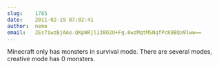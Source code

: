 ```yaml
---
slug:    1785
date:    2011-02-19 07:02:41
author:  nemo
email:   2Es7iwzBjAAe.QKpWRjl138O2U+Fg.6wzMqtMSNqfPcK8BQa9lww==
...
```


Minecraft only has monsters in survival mode.  There are several
modes, creative mode has 0 monsters.
